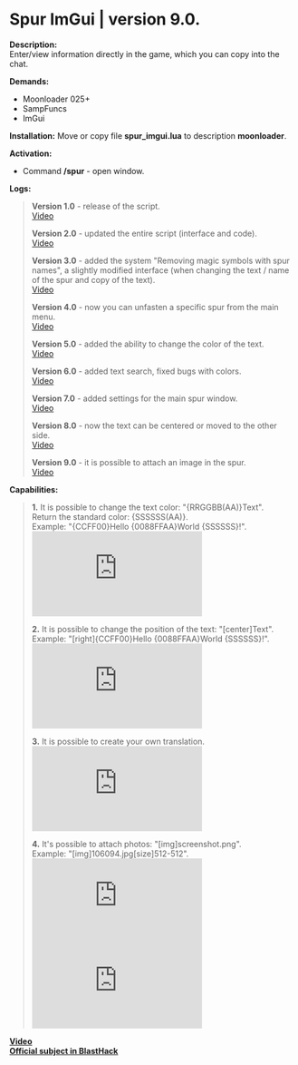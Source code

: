 # Spur ImGui | version 9.0.
  
**Description:**  
Enter/view information directly in the game, which you can copy into the chat.  
  
**Demands:**  
* Moonloader 025+  
* SampFuncs  
* ImGui  
  
**Installation:**
Move or copy file **spur_imgui.lua** to description **moonloader**.  
  
**Activation:**
* Command **/spur** - open window.  
  
**Logs:**
> **Version 1.0** - release of the script.  
> [Video](https://www.youtube.com/watch?v=nANyvUcKBGY)  
>  
> **Version 2.0** - updated the entire script (interface and code).  
> [Video](https://www.youtube.com/watch?v=2zKeiEioFRw)  
>  
> **Version 3.0** - added the system "Removing magic symbols with spur names", a slightly modified interface (when changing the text / name of the spur and copy of the text).  
> [Video](https://www.youtube.com/watch?v=I8xW8afcTjo)  
>  
> **Version 4.0** - now you can unfasten a specific spur from the main menu.  
> [Video](https://www.youtube.com/watch?v=ZMhU3I1Ajd8)  
>  
> **Version 5.0** - added the ability to change the color of the text.  
> [Video](https://www.youtube.com/watch?v=-C9S7iujhHs)  
>  
> **Version 6.0** - added text search, fixed bugs with colors.  
> [Video](https://www.youtube.com/watch?v=QbI_YUyAKek)  
>  
> **Version 7.0** - added settings for the main spur window.  
> [Video](https://www.youtube.com/watch?v=zbv2oZCkalk)  
>  
> **Version 8.0** - now the text can be centered or moved to the other side.  
> [Video](https://www.youtube.com/watch?v=UzXN6TQOUTk)  
>  
> **Version 9.0** - it is possible to attach an image in the spur.  
> [Video](https://www.youtube.com/watch?v=To0zF7UrEFU)
  
**Capabilities:**  
> **1.** It is possible to change the text color: "{RRGGBB(AA)}Text".  
> Return the standard color: {SSSSSS(AA)}.  
> Example: "{CCFF00}Hello {0088FFAA}World {SSSSSS}!".  
> ![](https://blast.hk/proxy.php?image=https%3A%2F%2Fi.imgur.com%2Fj7gR6Ij.png&hash=07e7b1f274621249a92b998e4afd9a17)  
>  
> **2.** It is possible to change the position of the text: "[center]Text".  
> Example: "[right]{CCFF00}Hello {0088FFAA}World {SSSSSS}!".  
> ![](https://blast.hk/proxy.php?image=https%3A%2F%2Fi.imgur.com%2FTrJ51Ah.png&hash=829abfab414c4d1c66c4befd2f6346a0)  
>  
> **3.** It is possible to create your own translation.  
> ![](https://blast.hk/proxy.php?image=https%3A%2F%2Fi.imgur.com%2F20nSUNJ.png&hash=4261cc2ee0935dfea562a968e5d21d64)  
>  
> **4.** It's possible to attach photos: "[img]screenshot.png".  
> Example: "[img]106094.jpg[size]512-512".  
> ![](https://blast.hk/proxy.php?image=https%3A%2F%2Fi.imgur.com%2F6cJkPci.png&hash=26b98610127a62d683475dcab4755b31)  
> ![](https://blast.hk/proxy.php?image=https%3A%2F%2Fi.imgur.com%2Fn1hYZ00.png&hash=e77707b1b4ae6b8fc7acd182faca9785)  

**[Video](https://www.youtube.com/watch?v=To0zF7UrEFU)**  
**[Official subject in BlastHack](https://blast.hk/threads/20109/)**
